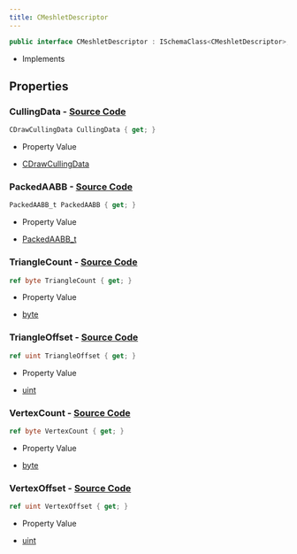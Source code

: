 ```yaml
---
title: CMeshletDescriptor
---
```


```csharp
public interface CMeshletDescriptor : ISchemaClass<CMeshletDescriptor>, ISchemaField, ISchemaClass, INativeHandle
```

- Implements

## Properties

### **CullingData** - [Source Code](https://github.com/swiftly-solution/swiftlys2/blob/main/managed/src/SwiftlyS2.Generated/Schemas/Interfaces/CMeshletDescriptor.cs#L18)

```csharp
CDrawCullingData CullingData { get; }
```

- Property Value

- [CDrawCullingData](/docs/api/shared/schemadefinitions/cdrawcullingdata)

### **PackedAABB** - [Source Code](https://github.com/swiftly-solution/swiftlys2/blob/main/managed/src/SwiftlyS2.Generated/Schemas/Interfaces/CMeshletDescriptor.cs#L16)

```csharp
PackedAABB_t PackedAABB { get; }
```

- Property Value

- [PackedAABB_t](/docs/api/shared/schemadefinitions/packedaabb_t)

### **TriangleCount** - [Source Code](https://github.com/swiftly-solution/swiftlys2/blob/main/managed/src/SwiftlyS2.Generated/Schemas/Interfaces/CMeshletDescriptor.cs#L26)

```csharp
ref byte TriangleCount { get; }
```

- Property Value

- [byte](https://learn.microsoft.com/dotnet/api/system.byte)

### **TriangleOffset** - [Source Code](https://github.com/swiftly-solution/swiftlys2/blob/main/managed/src/SwiftlyS2.Generated/Schemas/Interfaces/CMeshletDescriptor.cs#L22)

```csharp
ref uint TriangleOffset { get; }
```

- Property Value

- [uint](https://learn.microsoft.com/dotnet/api/system.uint32)

### **VertexCount** - [Source Code](https://github.com/swiftly-solution/swiftlys2/blob/main/managed/src/SwiftlyS2.Generated/Schemas/Interfaces/CMeshletDescriptor.cs#L24)

```csharp
ref byte VertexCount { get; }
```

- Property Value

- [byte](https://learn.microsoft.com/dotnet/api/system.byte)

### **VertexOffset** - [Source Code](https://github.com/swiftly-solution/swiftlys2/blob/main/managed/src/SwiftlyS2.Generated/Schemas/Interfaces/CMeshletDescriptor.cs#L20)

```csharp
ref uint VertexOffset { get; }
```

- Property Value

- [uint](https://learn.microsoft.com/dotnet/api/system.uint32)

